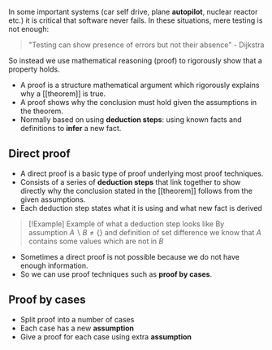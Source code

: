 In some important systems (car self drive, plane **autopilot**, nuclear reactor etc.) it is critical that software never fails. In these situations, mere testing is not enough:

> "Testing can show presence of errors but not their absence" - Dijkstra

So instead we use mathematical reasoning (proof) to rigorously show that a property holds.

- A proof is a structure mathematical argument which rigorously explains why a [[theorem]] is true.
- A proof shows why the conclusion must hold given the assumptions in the theorem.
- Normally based on using **deduction steps**: using known facts and definitions to **infer** a new fact.

## Direct proof
- A direct proof is a basic type of proof underlying most proof techniques.
- Consists of a series of **deduction steps** that link together to show directly why the conclusion stated in the [[theorem]] follows from the given assumptions.
- Each deduction step states what it is using and what new fact is derived

> [!Example] Example of what a deduction step looks like
> By assumption $A\backslash B\neq \{\}$ and definition of set difference we know that $A$ contains some values which are not in $B$ 

- Sometimes a direct proof is not possible because we do not have enough information.
- So we can use proof techniques such as **proof by cases**.
## Proof by cases
- Split proof into a number of cases
- Each case has a new **assumption**
- Give a proof for each case using extra **assumption**
